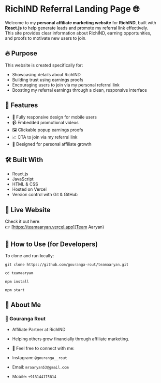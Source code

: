 # RichIND Referral Landing Page 🌐

Welcome to my **personal affiliate marketing website** for **RichIND**, built with **React.js** to help generate leads and promote my referral link effectively. This site provides clear information about RichIND, earning opportunities, and proofs to motivate new users to join.

## 🔥 Purpose

This website is created specifically for:

- Showcasing details about RichIND
- Building trust using earnings proofs
- Encouraging users to join via my personal referral link
- Boosting my referral earnings through a clean, responsive interface

## 🚀 Features

- 📱 Fully responsive design for mobile users
- 📹 Embedded promotional videos
- 🖼️ Clickable popup earnings proofs
- 📈 CTA to join via my referral link
- 💼 Designed for personal affiliate growth

## 🛠️ Built With

- React.js
- JavaScript
- HTML & CSS
- Hosted on Vercel
- Version control with Git & GitHub

## 🔗 Live Website

Check it out here:  
👉 [https://teamaaryan.vercel.app](Team Aaryan)

## 📝 How to Use (for Developers)

To clone and run locally:

```
git clone https://github.com/gouranga-rout/teamaaryan.git
```
```
cd teamaaryan
```
```
npm install
```
```
npm start
```


## 📣 About Me
### 👤 Gouranga Rout
- Affiliate Partner at RichIND
- Helping others grow financially through affiliate marketing.

- 📧 Feel free to connect with me:
- Instagram: ```@gouranga__rout```
- Email: ```mraaryan53@gmail.com```
- Mobile: ```+918144175814```
